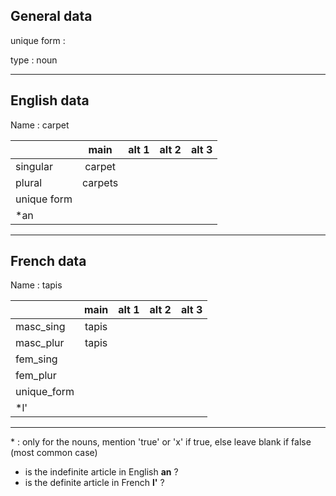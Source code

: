 ## General data

unique form :

type : noun

---

## English data

Name : carpet

|             |  main   | alt 1 | alt 2 | alt 3 |
| :---------- | :-----: | :---: | :---: | ----- |
| singular    | carpet  |       |       |       |
| plural      | carpets |       |       |       |
| unique form |         |       |       |       |
| \*an        |         |       |       |       |

---

## French data

Name : tapis

|             | main  | alt 1 | alt 2 | alt 3 |
| :---------- | :---: | :---: | :---: | :---: |
| masc_sing   | tapis |       |       |       |
| masc_plur   | tapis |       |       |       |
| fem_sing    |       |       |       |       |
| fem_plur    |       |       |       |       |
| unique_form |       |       |       |       |
| \*l'        |       |       |       |       |

---

\* : only for the nouns, mention 'true' or 'x' if true, else leave blank if false (most common case)

- is the indefinite article in English **an** ?
- is the definite article in French **l'** ?
